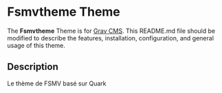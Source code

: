 # Fsmvtheme Theme

The **Fsmvtheme** Theme is for [Grav CMS](http://github.com/getgrav/grav).  This README.md file should be modified to describe the features, installation, configuration, and general usage of this theme.

## Description

Le thème de FSMV basé sur Quark
